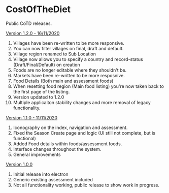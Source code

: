 # CostOfTheDiet

Public CoTD releases.

[Version 1.2.0 - 16/11/2020](https://github.com/SaveTheChildrenUK/CostOfTheDiet/releases/download/v1.2.0/Cost-of-The-Diet-Setup-1.2.0.exe)
1. Villages have been re-written to be more responsive.
2. You can now filter villages on final, draft and default.
3. Village region renamed to Sub Location
4. Village now allows you to specify a country and record-status (Draft/Final/Default) on creation
5. Foods are no longer editable where they shouldn't be.
6. Markets have been re-written to be more resposnive. 
7. Food Details (Both main and assessment foods) 
8. When resetting food region (Main food listing) you're now taken back to the first page of the listing.
9. Version updated to 1.2.0
10. Multiple applicaiton stability changes and more removal of legacy functionality.

[Version 1.1.0 -  11/11/2020](https://github.com/SaveTheChildrenUK/CostOfTheDiet/releases/download/v1.1.0/Cost-of-The-Diet-Setup-1.1.0.exe)
1. Iconography on the index, navigation and assessment.
2. Fixed the Season Create page and logic (UI still not complete, but is functional)
3. Added Food details within foods/assessment foods.
4. Interface changes throughout the system.
5. General improvements

[Version 1.0.0](https://github.com/SaveTheChildrenUK/CostOfTheDiet/releases/download/v1.0.0/Cost-of-The-Diet-Setup-1.0.0.exe)
1. Initial release into electron
2. Generic existing assessment included
3. Not all functionality working, public release to show work in progress.
